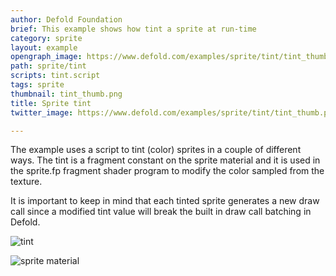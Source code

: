 ```yaml
---
author: Defold Foundation
brief: This example shows how tint a sprite at run-time
category: sprite
layout: example
opengraph_image: https://www.defold.com/examples/sprite/tint/tint_thumb.png
path: sprite/tint
scripts: tint.script
tags: sprite
thumbnail: tint_thumb.png
title: Sprite tint
twitter_image: https://www.defold.com/examples/sprite/tint/tint_thumb.png

---
```


The example uses a script to tint (color) sprites in a couple of different ways. The tint is a fragment constant on the sprite material and it is used in the sprite.fp fragment shader program to modify the color sampled from the texture.

It is important to keep in mind that each tinted sprite generates a new draw call since a modified tint value will break the built in draw call batching in Defold.

![tint](tint.png)

![sprite material](spritematerial.png)